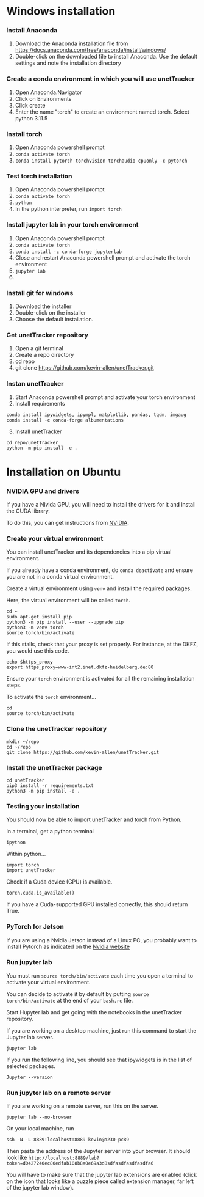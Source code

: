 # Windows installation

### Install Anaconda

1. Download the Anaconda installation file from https://docs.anaconda.com/free/anaconda/install/windows/
2. Double-click on the downloaded file to install Anaconda. Use the default settings and note the installation directory

### Create a conda environment in which you will use unetTracker

1. Open Anaconda.Navigator
2. Click on Environments
3. Click create
4. Enter the name "torch" to create an environment named torch. Select python 3.11.5

### Install torch

1. Open Anaconda powershell prompt
2. `conda activate torch`
3. `conda install pytorch torchvision torchaudio cpuonly -c pytorch`

### Test torch installation
1. Open Anaconda powershell prompt
2. `conda activate torch`
3. `python`
4. In the python interpreter, run `import torch`

### Install jupyter lab in your torch environment
1. Open Anaconda powershell prompt
2. `conda activate torch`
3. `conda install -c conda-forge jupyterlab`
4. Close and restart Anaconda powershell prompt and activate the torch environment
5. `jupyter lab`
6. 

### Install git for windows

1. Download the installer
2. Double-click on the installer
3. Choose the default installation.

### Get unetTracker repository

1. Open a git terminal
2. Create a repo directory
3. cd repo
4. git clone https://github.com/kevin-allen/unetTracker.git


### Instan unetTracker

1. Start Anaconda powershell prompt and activate your torch environment
2. Install requirements
```
conda install ipywidgets, ipympl, matplotlib, pandas, tqdm, imgaug
conda install -c conda-forge albumentations
```

3. Install unetTracker
```
cd repo/unetTracker
python -m pip install -e .
```



# Installation on Ubuntu


### NVIDIA GPU and drivers

If you have a Nivida GPU, you will need to install the drivers for it and install the CUDA library.

To do this, you can get instructions from [NVIDIA](https://docs.nvidia.com/datacenter/tesla/tesla-installation-notes/index.html).

### Create your virtual environment

You can install unetTracker and its dependencies into a pip virtual environment. 

If you already have a conda environment, do `conda deactivate` and ensure you are not in a conda virtual environment.

Create a virtual environment using `venv` and install the required packages.

Here, the virtual environment will be called `torch`.

```
cd ~
sudo apt-get install pip
python3 -m pip install --user --upgrade pip
python3 -m venv torch
source torch/bin/activate
```

If this stalls, check that your proxy is set properly. For instance, at the DKFZ, you would use this code.

```
echo $https_proxy
export https_proxy=www-int2.inet.dkfz-heidelberg.de:80
```

Ensure your `torch` environment is activated for all the remaining installation steps.

To activate the `torch` environment...
```
cd 
source torch/bin/activate
```

### Clone the unetTracker repository

```
mkdir ~/repo
cd ~/repo
git clone https://github.com/kevin-allen/unetTracker.git
```

### Install the unetTracker package

```
cd unetTracker
pip3 install -r requirements.txt 
python3 -m pip install -e .
```

### Testing your installation

You should now be able to import unetTracker and torch from Python.

In a terminal, get a python terminal
```
ipython
```

Within python...

```
import torch
import unetTracker
```

Check if a Cuda device (GPU) is available.

```
torch.cuda.is_available()
```

If you have a Cuda-supported GPU installed correctly, this should return True.


### PyTorch for Jetson

If you are using a Nvidia Jetson instead of a Linux PC, you probably want to install Pytorch as indicated on the [Nvidia website](https://forums.developer.nvidia.com/t/pytorch-for-jetson/72048)


### Run jupyter lab


You must run `source torch/bin/activate` each time you open a terminal to activate your virtual environment. 

You can decide to activate it by default by putting `source torch/bin/activate` at the end of your `bash.rc` file.

Start Hupyter lab and get going with the notebooks in the unetTracker repository.

If you are working on a desktop machine, just run this command to start the Jupyter lab server.

```
jupyter lab
```

If you run the following line, you should see that ipywidgets is in the list of selected packages.

```
Jupyter --version
```



### Run jupyter lab on a remote server

If you are working on a remote server, run this on the server.

```
jupyter lab --no-browser
```

On your local machine, run

```
ssh -N -L 8889:localhost:8889 kevin@a230-pc89
```

Then paste the address of the Jupyter server into your browser. It should look like `http://localhost:8889/lab?token=d0427240ec80edfab108b8a0e69a3d8sdfasdfasdfasdfa6`


You will have to make sure that the jupyter lab extensions are enabled (click on the icon that looks like a puzzle piece called extension manager, far left of the jupyter lab window).


